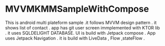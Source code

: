 # MVVMKMMSampleWithCompose
This is android multi plateform sample .it follows MVVM design pattern . 
it shows list of contact .
app has git user screen immplemented with KTOR lib .
it uses SQLDELIGHT DATABASE.
UI is build with Jetpack compose .
App uses Jetpack Navigation .
it is build with  LiveData , Flow ,stateFlow .
